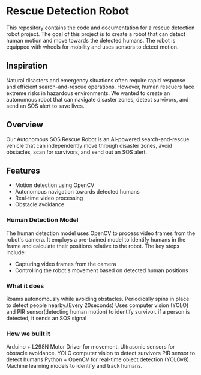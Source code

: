 # Rescue Detection Robot

This repository contains the code and documentation for a rescue detection robot project. The goal of this project is to create a robot that can detect human motion and move towards the detected humans. The robot is equipped with wheels for mobility and uses sensors to detect motion.

## Inspiration
Natural disasters and emergency situations often require rapid response and efficient search-and-rescue operations. However, human rescuers face extreme risks in hazardous environments. We wanted to create an autonomous robot that can navigate disaster zones, detect survivors, and send an SOS alert to save lives.

## Overview

Our Autonomous SOS Rescue Robot is an AI-powered search-and-rescue vehicle that can independently move through disaster zones, avoid obstacles, scan for survivors, and send out an SOS alert.

## Features
- Motion detection using OpenCV
- Autonomous navigation towards detected humans
- Real-time video processing
- Obstacle avoidance

### Human Detection Model

The human detection model uses OpenCV to process video frames from the robot's camera. It employs a pre-trained model to identify humans in the frame and calculate their positions relative to the robot. The key steps include:
- Capturing video frames from the camera
- Controlling the robot's movement based on detected human positions

### What it does
Roams autonomously while avoiding obstacles.
Periodically spins in place to detect people nearby.(Every 20seconds)
Uses computer vision (YOLO) and PIR sensor(detecting human motion) to identify survivor.
if a person is detected, it sends an SOS signal

### How we built it
Arduino + L298N Motor Driver for movement.
Ultrasonic sensors for obstacle avoidance.
YOLO computer vision to detect survivors
PIR sensor to detect humans
Python + OpenCV for real-time object detection (YOLOv8) 
Machine learning models to identify and track humans.
